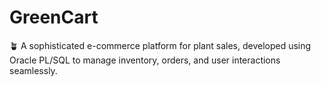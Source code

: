 # GreenCart
🪴 A sophisticated e-commerce platform for plant sales, developed using Oracle PL/SQL to manage inventory, orders, and user interactions seamlessly.
